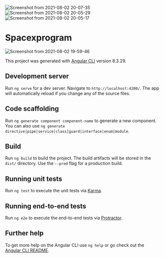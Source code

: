 ![Screenshot from 2021-08-02 20-07-35](https://user-images.githubusercontent.com/23625193/127879632-3c995dee-fa99-4091-93b3-10a9ab1898fa.png)
![Screenshot from 2021-08-02 20-05-29](https://user-images.githubusercontent.com/23625193/127879660-bf3510d7-8c6e-4431-9984-e7bba20d0f60.png)
![Screenshot from 2021-08-02 20-05-17](https://user-images.githubusercontent.com/23625193/127879666-57e86904-da75-47d0-8f85-f43824f39684.png)
# Spacexprogram
![Screenshot from 2021-08-02 19-59-46](https://user-images.githubusercontent.com/23625193/127878921-6ae7c207-69e0-4152-8d7a-040e61b79a13.png)

This project was generated with [Angular CLI](https://github.com/angular/angular-cli) version 8.3.29.

## Development server

Run `ng serve` for a dev server. Navigate to `http://localhost:4200/`. The app will automatically reload if you change any of the source files.

## Code scaffolding

Run `ng generate component component-name` to generate a new component. You can also use `ng generate directive|pipe|service|class|guard|interface|enum|module`.

## Build

Run `ng build` to build the project. The build artifacts will be stored in the `dist/` directory. Use the `--prod` flag for a production build.

## Running unit tests

Run `ng test` to execute the unit tests via [Karma](https://karma-runner.github.io).

## Running end-to-end tests

Run `ng e2e` to execute the end-to-end tests via [Protractor](http://www.protractortest.org/).

## Further help

To get more help on the Angular CLI use `ng help` or go check out the [Angular CLI README](https://github.com/angular/angular-cli/blob/master/README.md).

